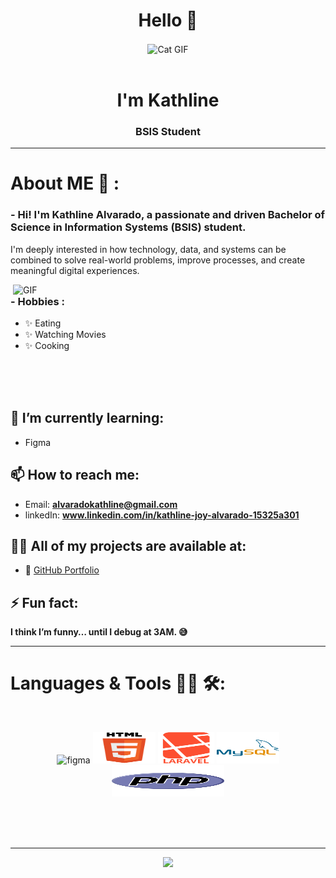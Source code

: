 <h1 align="center">Hello 👋</h1>

<div align="center">
  <img height="300" width="500" alt="Cat GIF" align="center" src="https://media.giphy.com/media/JIX9t2j0ZTN9S/giphy.gif">
</div>

</br>

<h1 align="center">I'm Kathline</h1>
<h3 align="center">BSIS Student</h3>

---
# About ME 💬 :

### - Hi! I'm Kathline Alvarado, a passionate and driven Bachelor of Science in Information Systems (BSIS) student.
I'm deeply interested in how technology, data, and systems can be combined to solve real-world problems, improve processes, and create meaningful digital experiences.

<img hight="400" width="500" alt="GIF" align="right" src="https://github.com/Xx-Ashutosh-xX/Xx-Ashutosh-xX/blob/master/assets/1936.gif">

### - Hobbies : 
- ✨ Eating
- ✨ Watching Movies
- ✨ Cooking


</br>
</br>
</br>

## 🌱 I’m currently learning:
- Figma

## 📫 How to reach me:
- Email: **alvaradokathline@gmail.com**
- linkedIn: **www.linkedin.com/in/kathline-joy-alvarado-15325a301**

## 👨‍💻 All of my projects are available at:
- 🔗 [GitHub Portfolio](https://github.com/Kthalvs/Kthalvs.git)

## ⚡ Fun fact:
**I think I’m funny… until I debug at 3AM. 😅**

---

# Languages & Tools 👨‍💻 🛠:
</br>

<p align="center">
<img src="https://www.vectorlogo.zone/logos/figma/figma-icon.svg" alt="figma" width="120" height="50"/> 
<img src="https://raw.githubusercontent.com/devicons/devicon/master/icons/html5/html5-original-wordmark.svg" alt="html5" width="100" height="50"/> 
<img src="https://raw.githubusercontent.com/devicons/devicon/master/icons/laravel/laravel-plain-wordmark.svg" alt="laravel" width="90" height="50"/> 
<img src="https://raw.githubusercontent.com/devicons/devicon/master/icons/mysql/mysql-original-wordmark.svg" alt="mysql" width="100" height="50"/> 
<img src="https://raw.githubusercontent.com/devicons/devicon/master/icons/php/php-original.svg" alt="php" width="180" height="50"/> 
</p>

</br>
</br>
</br>


---

<p align="center">
  <a href="https://github.com/anuraghazra/github-readme-stats">
    <img src="https://github-readme-stats.vercel.app/api?username=Kthalvs&show_icons=true&theme=radical"/>
  </a>
</p>
